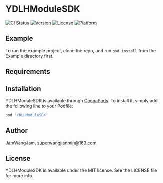 # YDLHModuleSDK

[![CI Status](https://img.shields.io/travis/JamWangJam/YDLHModuleSDK.svg?style=flat)](https://travis-ci.org/JamWangJam/YDLHModuleSDK)
[![Version](https://img.shields.io/cocoapods/v/YDLHModuleSDK.svg?style=flat)](https://cocoapods.org/pods/YDLHModuleSDK)
[![License](https://img.shields.io/cocoapods/l/YDLHModuleSDK.svg?style=flat)](https://cocoapods.org/pods/YDLHModuleSDK)
[![Platform](https://img.shields.io/cocoapods/p/YDLHModuleSDK.svg?style=flat)](https://cocoapods.org/pods/YDLHModuleSDK)

## Example

To run the example project, clone the repo, and run `pod install` from the Example directory first.

## Requirements

## Installation

YDLHModuleSDK is available through [CocoaPods](https://cocoapods.org). To install
it, simply add the following line to your Podfile:

```ruby
pod 'YDLHModuleSDK'
```

## Author

JamWangJam, superwangjianmin@163.com

## License

YDLHModuleSDK is available under the MIT license. See the LICENSE file for more info.
